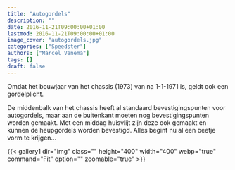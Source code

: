 ```yaml
---
title: "Autogordels"
description: ""
date: 2016-11-21T09:00:00+01:00
lastmod: 2016-11-21T09:00:00+01:00
image_cover: "autogordels.jpg"
categories: ["Speedster"]
authors: ["Marcel Venema"] 
tags: []
draft: false
---
```


Omdat het bouwjaar van het chassis (1973) van na 1-1-1971 is, geldt ook een gordelplicht. 

De middenbalk van het chassis heeft al standaard bevestigingspunten voor autogordels, maar aan de buitenkant moeten nog bevestigingspunten worden gemaakt.  Met een middag huisvlijt zijn deze ook gemaakt en kunnen de heupgordels worden bevestigd. Alles begint nu al een beetje vorm te krijgen...

{{< gallery1 dir="img" class="" height="400" width="400" webp="true" command="Fit" option="" zoomable="true" >}}

&nbsp;  
